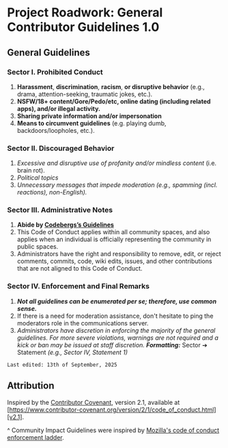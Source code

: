 # Project Roadwork: General Contributor Guidelines 1.0

## General Guidelines
### **Sector I. Prohibited Conduct**
 1. **Harassment**, **discrimination**, **racism**, **or disruptive behavior** (e.g., drama, attention-seeking, traumatic jokes, etc.).
 2. **NSFW/18+ content/Gore/Pedo/etc, online dating (including related apps), and/or illegal activity.**
 3. **Sharing private information and/or impersonation**
 4. **Means to circumvent guidelines** (e.g. playing dumb, backdoors/loopholes, etc.).

### **Sector II. Discouraged Behavior**
 1. *Excessive and disruptive use of profanity and/or mindless content* (i.e. brain rot). 
 2. *Political topics*
 4. *Unnecessary messages that impede moderation (e.g., spamming (incl. reactions), non-English).*

### **Sector III. Administrative Notes**
 1. **Abide by [Codebergs’s Guidelines](https://codeberg.org/Codeberg/org/src/branch/main/TermsOfUse.md)**
 2. This Code of Conduct applies within all community spaces, and also applies when an individual is officially representing the community in public spaces.
 3. Administrators have the right and responsibility to remove, edit, or reject comments, commits, code, wiki edits, issues, and other contributions that are not aligned to this Code of Conduct.

### **Sector IV. Enforcement and Final Remarks**
 1. ***Not all guidelines can be enumerated per se; therefore, use common sense.***
 2. If there is a need for moderation assistance, don't hesitate to ping the moderators role in the communications server.
 3. *Administrators have discretion in enforcing the majority of the general guidelines.* *For more severe violations, warnings are not required and a kick or ban may be issued at staff discretion.*
 ***Formatting:*** Sector ➔ Statement *(e.g., Sector IV, Statement 1)*

`Last edited: 13th of September, 2025`

## Attribution

Inspired by the [Contributor Covenant][homepage],
version 2.1, available at
[https://www.contributor-covenant.org/version/2/1/code_of_conduct.html][v2.1].

^ Community Impact Guidelines were inspired by
[Mozilla's code of conduct enforcement ladder][Mozilla CoC].

[homepage]: https://www.contributor-covenant.org
[v2.1]: https://www.contributor-covenant.org/version/2/1/code_of_conduct.html
[Mozilla CoC]: https://github.com/mozilla/diversity
[FAQ]: https://www.contributor-covenant.org/faq
[translations]: https://www.contributor-covenant.org/translations
